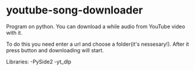 # youtube-song-downloader
Program on python. You can download a while audio from YouTube video with it. 

To do this you need enter a url and choose a folder(it's nessesary!). After it press button and downloading will start.

Libraries:
  -PySide2
  -yt_dlp
  
 

